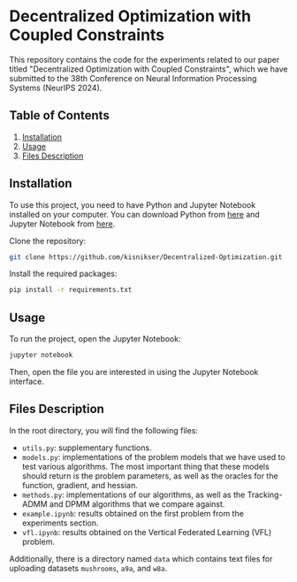 # Decentralized Optimization with Coupled Constraints

This repository contains the code for the experiments related to our paper titled "Decentralized Optimization with Coupled Constraints", which we have submitted to the 38th Conference on Neural Information Processing Systems (NeurIPS 2024).

## Table of Contents
1. [Installation](#installation)
2. [Usage](#usage)
3. [Files Description](#files-description)

## Installation <a name="installation"></a>
To use this project, you need to have Python and Jupyter Notebook installed on your computer. You can download Python from [here](https://www.python.org/downloads/) and Jupyter Notebook from [here](https://jupyter.org/install).

Clone the repository:
```bash
git clone https://github.com/kisnikser/Decentralized-Optimization.git
```

Install the required packages:
```bash
pip install -r requirements.txt
```

## Usage <a name="usage"></a>
To run the project, open the Jupyter Notebook:
```bash
jupyter notebook
```
Then, open the file you are interested in using the Jupyter Notebook interface.

## Files Description <a name="files-description"></a>
In the root directory, you will find the following files:
- `utils.py`: supplementary functions.
- `models.py`: implementations of the problem models that we have used to test various algorithms. The most important thing that these models should return is the problem parameters, as well as the oracles for the function, gradient, and hessian.
- `methods.py`: implementations of our algorithms, as well as the Tracking-ADMM and DPMM algorithms that we compare against.
- `example.ipynb`: results obtained on the first problem from the experiments section.
- `vfl.ipynb`: results obtained on the Vertical Federated Learning (VFL) problem.

Additionally, there is a directory named `data` which contains text files for uploading datasets `mushrooms`, `a9a`, and `w8a`.